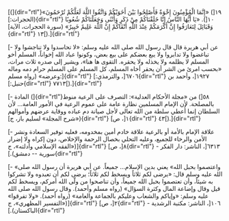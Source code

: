 [(]{dir="rtl"}١٩[) «إِنَّمَا الْمُؤْمِنُونَ إِخْوَةٌ فَأَصْلِحُوا بَيْنَ أَخَوَيْكُمْ وَاتَّقُوا اللَّهَ
لَعَلَّكُمْ تُرْحَمُونَ» (الحجرات:]{dir="rtl"} ١٠[). «يَا أَيُّهَا النَّاسُ إِنَّا خَلَقْنَاكُمْ مِنْ
ذَكَرٍ وَأُنْثَى وَجَعَلْنَاكُمْ شُعُوبًا وَقَبَائِلَ لِتَعَارَفُوا إِنَّ أَكْرَمَكُمْ عِنْدَ اللَّهِ أَتْقَاكُمْ إِنَّ
اللَّهَ عَلِيمٌ خَبِيرٌ» (سورة الحجرات، الآية]{dir="rtl"} ١٣[).]{dir="rtl"}

[- عن أبي هريرة قال قال رسول الله صلى الله عليه وسلم: «لا تحاسدوا ولا
تناجشوا ولا تباغضوا ولا تدابروا ولا يبع بعضكم على بيع بعض، وكونوا عباد
الله إخواناً، المسلم أخو المسلم لا يظلمه ولا يخذله ولا يحقره. التقوى ها
هنا»، ويشير إلى صدره ثلاث مرات، «بحسب امرئ من الشر أن يحقر أخاه المسلم،
كل المسلم على المسلم حرام دمه وماله وعرضه» (رواه مسلم:]{dir="rtl"}
٦٧٠٦[، والترمذي:]{dir="rtl"} ١٩٢٧[، وأحمد بن حنبل:]{dir="rtl"}
٧٧١٣[).]{dir="rtl"}

[- المادة (]{dir="rtl"}٥٨[) من «مجلة الأحكام العدلية»: التصرف على الرعية
منوط بالمصلحة. لأن الإمام المسلمين نظارة عامة على عموم الرعية في الأمور
العامة\... لأن السلطان إنما أُعطي سلطة من الله تعالى لأجل صيانة دم عباده
ووقاية عرضهم وأموالهم («شرح المجلة» لسليم باز، ج]{dir="rtl"} ١[،
ص]{dir="rtl"} ٤٣[).]{dir="rtl"}

[- علاقة الإمام بالأمة أو بالرعية علاقة خادم أمين بمخدومه، فعليه توفير
السعادة ونشر الأمن والرخاء للجميع، وعليه التحلي بخصال الرحمة والإخلاص،
دون إكراه ولا إضرار («الفقه الإسلامي وأدلته»، ج]{dir="rtl"} ٨[،
ص]{dir="rtl"} ٦٣١٣[، الناشر: دار الفكر - سورية -- دمشق).]{dir="rtl"}

[- «واعتصموا بحبل الله» يعني بدين الإسلام\... جميعاً. عن أبي هريرة أن
رسول الله صلى الله عليه وسلم قال: «يرضى لكم ثلاثاً ويسخط لكم ثلاثاً؛ يرضى
لكم أن تعبدوه ولا تشركوا به شيئاً، وأن تعتصموا بحبل الله جميعاً، وأن
تناصحوا من ولّى الله أمركم، ويسخط لكم قيل وقال وإضاعة المال وكثرة السؤال»
(رواه مسلم وأحمد). وقال رسول الله صلى الله عليه وسلم: «وإياكم والشعاب
وعليكم بالجماعة والعامة» (رواه أحمد). «ولا تفرقوا» («التفسير المظهري»،
ج]{dir="rtl"} ٢[، ص]{dir="rtl"} ١٠٦[، الناشر: مكتبة الرشدية -
الباكستان).]{dir="rtl"}
